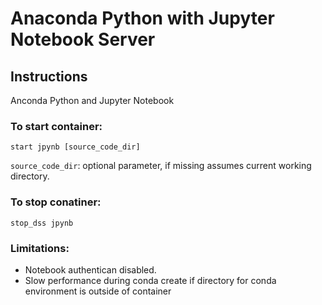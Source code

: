 # Anaconda Python with Jupyter Notebook Server

## Instructions

Anconda Python and Jupyter Notebook

### To start container:
```
start jpynb [source_code_dir]
```
`source_code_dir`: optional parameter, if missing assumes current working directory.


### To stop conatiner:
```
stop_dss jpynb
```

### Limitations:
* Notebook authentican disabled.
* Slow performance during conda create if directory for conda environment is outside of container
